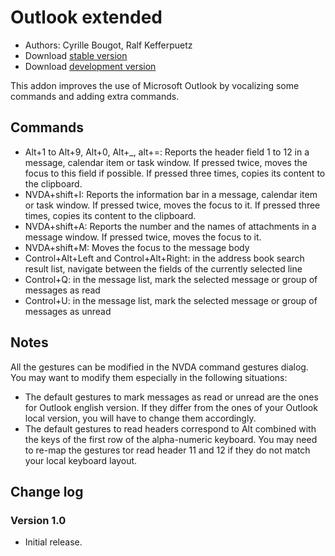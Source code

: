 # Outlook extended

* Authors: Cyrille Bougot, Ralf Kefferpuetz
* Download [stable version][1]
* Download [development version][2]

This addon improves the use of Microsoft Outlook by vocalizing some commands and adding extra commands.

## Commands

* Alt+1 to Alt+9, Alt+0, Alt+_, alt+=: Reports the header field 1 to 12 in a message, calendar item or task window. If pressed twice, moves the focus to this field if possible. If pressed three times, copies its content to the clipboard.
* NVDA+shift+I: Reports the information bar in a message, calendar item or task window. If pressed twice, moves the focus to it. If pressed three times, copies its content to the clipboard.
* NVDA+shift+A: Reports the number and the names of attachments in a message window. If pressed twice, moves the focus to it.
* NVDA+shift+M: Moves the focus to the message body
* Control+Alt+Left and Control+Alt+Right: in the address book search result list, navigate between the fields of the currently selected line
* Control+Q: in the message list, mark the selected message or group of messages as read
* Control+U: in the message list, mark the selected message or group of messages as unread

## Notes

All the gestures can be modified in the NVDA command gestures dialog. You may want to modify them especially in the following situations:
* The default gestures to mark messages as read or unread are the ones for Outlook english version. If they differ from the ones of your Outlook local version, you will have to change them accordingly.
* The default gestures to read headers correspond to Alt combined with the keys of the first row of the alpha-numeric keyboard. You may need to re-map the gestures tor read header 11 and 12 if they do not match your local keyboard layout.

## Change log

### Version 1.0

* Initial release.

[1]: http://TBD

[2]: http://TBD
